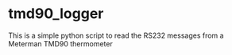 tmd90_logger
============

This is a simple python script to read the RS232 messages from a Meterman TMD90 thermometer
